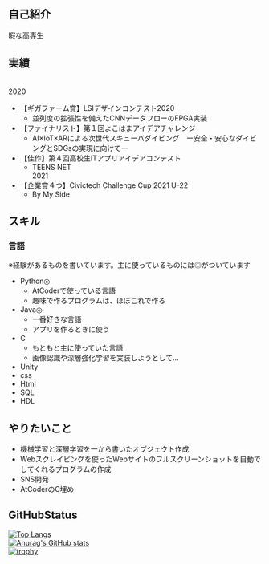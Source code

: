 ## 自己紹介
暇な高専生

## 実績
<br>2020
* 【ギガファーム賞】LSIデザインコンテスト2020
    - 並列度の拡張性を備えたCNNデータフローのFPGA実装
* 【ファイナリスト】第１回よこはまアイデアチャレンジ
    - AI×IoT×ARによる次世代スキューバダイビング　ー安全・安心なダイビングとSDGsの実現に向けてー
* 【佳作】第４回高校生ITアプリアイデアコンテスト
    - TEENS NET<br>
2021
* 【企業賞４つ】Civictech Challenge Cup 2021 U-22
    - By My Side

## スキル
### 言語
※経験があるものを書いています。主に使っているものには◎がついています
* Python◎
    - AtCoderで使っている言語
    - 趣味で作るプログラムは、ほぼこれで作る
* Java◎
    - 一番好きな言語
    - アプリを作るときに使う
* C
    - もともと主に使っていた言語
    - 画像認識や深層強化学習を実装しようとして...
* Unity
* css
* Html
* SQL
* HDL

## やりたいこと
* 機械学習と深層学習を一から書いたオブジェクト作成
* Webスクレイピングを使ったWebサイトのフルスクリーンショットを自動でしてくれるプログラムの作成
* SNS開発
* AtCoderのC埋め
## GitHubStatus
[![Top Langs](https://github-readme-stats.vercel.app/api/top-langs/?username=0-ayano&)](https://github.com/anuraghazra/github-readme-stats)<br>
[![Anurag's GitHub stats](https://github-readme-stats.vercel.app/api?username=0-ayano)](https://github.com/anuraghazra/github-readme-stats)<br>
[![trophy](https://github-profile-trophy.vercel.app/?username=0-ayano)](https://github.com/ryo-ma/github-profile-trophy)<br>
